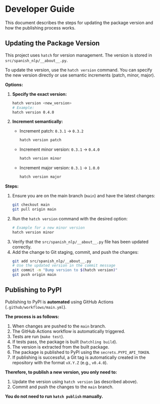 # Developer Guide

This document describes the steps for updating the package version and how the publishing process works.

## Updating the Package Version

This project uses `hatch` for version management. The version is stored in `src/spanish_nlp/__about__.py`.

To update the version, use the `hatch version` command. You can specify the new version directly or use semantic increments (patch, minor, major).

**Options:**

1.  **Specify the exact version:**
    ```bash
    hatch version <new_version>
    # Example:
    hatch version 0.4.0
    ```

2.  **Increment semantically:**
    *   Increment patch: `0.3.1` -> `0.3.2`
        ```bash
        hatch version patch
        ```
    *   Increment minor version: `0.3.1` -> `0.4.0`
        ```bash
        hatch version minor
        ```
    *   Increment major version: `0.3.1` -> `1.0.0`
        ```bash
        hatch version major
        ```

**Steps:**

1.  Ensure you are on the main branch (`main`) and have the latest changes:
    ```bash
    git checkout main
    git pull origin main
    ```
2.  Run the `hatch version` command with the desired option:
    ```bash
    # Example for a new minor version
    hatch version minor
    ```
3.  Verify that the `src/spanish_nlp/__about__.py` file has been updated correctly.
4.  Add the change to Git staging, commit, and push the changes:
    ```bash
    git add src/spanish_nlp/__about__.py
    # Use the updated version in the commit message
    git commit -m "Bump version to $(hatch version)"
    git push origin main
    ```

## Publishing to PyPI

Publishing to PyPI is **automated** using GitHub Actions (`.github/workflows/main.yml`).

**The process is as follows:**

1.  When changes are pushed to the `main` branch.
2.  The GitHub Actions workflow is automatically triggered.
3.  Tests are run (`make test`).
4.  If tests pass, the package is built (`hatchling build`).
5.  The version is extracted from the built package.
6.  The package is published to PyPI using the `secrets.PYPI_API_TOKEN`.
7.  If publishing is successful, a Git tag is automatically created in the repository with the format `vX.Y.Z` (e.g., `v0.4.0`).

**Therefore, to publish a new version, you only need to:**

1.  Update the version using `hatch version` (as described above).
2.  Commit and push the changes to the `main` branch.

**You do not need to run `hatch publish` manually.**
